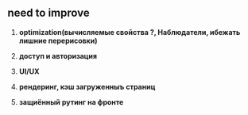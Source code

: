 
## **need to improve**

1. **optimization(вычисляемые свойства ?, Наблюдатели, ибежать лишние перерисовки)**  

2. **доступ и авторизация**  

3. **UI/UX**  

4. **рендеринг, кэш загруженныъ страниц**  

5. **защиённый рутинг на фронте**  
<!-- 
function ProtectedRoute({ children }) {
  const isAuthenticated = checkAuth(); // Проверить статус авторизации

  return isAuthenticated ? children : <Navigate to="/login" />;
} -->
